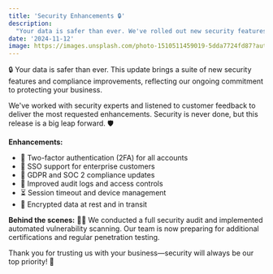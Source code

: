 ```yaml
---
title: 'Security Enhancements 🔒'
description:
  "Your data is safer than ever. We've rolled out new security features and compliance updates."
date: '2024-11-12'
image: https://images.unsplash.com/photo-1510511459019-5dda7724fd87?auto=format&fit=crop&w=800&q=80
---
```


🔒 Your data is safer than ever. This update brings a suite of new security features and compliance
improvements, reflecting our ongoing commitment to protecting your business.

We've worked with security experts and listened to customer feedback to deliver the most requested
enhancements. Security is never done, but this release is a big leap forward. 🛡️

**Enhancements:**

- 🔑 Two-factor authentication (2FA) for all accounts
- 🏢 SSO support for enterprise customers
- 📜 GDPR and SOC 2 compliance updates
- 📝 Improved audit logs and access controls
- ⏳ Session timeout and device management
- 🔐 Encrypted data at rest and in transit

**Behind the scenes:** 🕵️‍♂️ We conducted a full security audit and implemented automated vulnerability
scanning. Our team is now preparing for additional certifications and regular penetration testing.

Thank you for trusting us with your business—security will always be our top priority! 🙏

